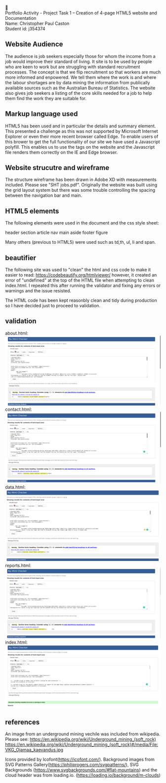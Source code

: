 :beginner:\
Portfolio Activity - Project Task 1 – Creation of 4-page HTML5 website and Documentation\
Name: Christopher Paul Caston\
Student id: j354374

## Website Audience

The audience is job seekers especially those for whom the income from a job would improve their standard of living. It site is to be used by people who are keen to work but are struggling with standard recruitment processes. The concept is that we flip recruitment so that workers are much more informed and enpowered. We tell them where the work is and where the labour shortages are by data mining the information from publically available sources such as the Australian Bureau of Statistics. The website also gives job seekers a listing of the core skills needed for a job to help them find the work they are suitable for.

## Markup language used

HTML5 has been used and in particular the details and summary element. This presented a challenge as this was not supported by Microsoft Internet Explorer or even their more recent browser called Edge. To enable users of this brower to get the full functionality of our site we have used a Javascript polyfill. This enables us to use the tags on the website and the Javascript file renders them correctly on the IE and Edge browser.

## Website strucutre and wireframe

The structure wireframe has been drawn in Adobe XD with measurements included. Please see "SHT jobs.pdf". Originally the website was built using the grid layout system but there was some trouble controlling the spacing between the navigation bar and main.

## HTML5 elements

The following elements were used in the document and the css style sheet:

header
section
article
nav
main
aside
footer
figure

Many others (previous to HTML5) were used such as td,th, ul, li and span.

## beautifier
The following site was used to "clean" the html and css code to make it easier to read:
https://codebeautify.org/htmlviewer/
however, it created an error of "undefined" at the top of the HTML file when attempting to clean index.html. I repeated this after running the validator and fixing any errors or warnings and the issue resisted.

The HTML code has been kept reasonbly clean and tidy during production so I have decided just to proceed to validation.

## validation

about.html:
![about](https://raw.githubusercontent.com/j354374/fed-html/master/project-task1-4page-site/readmefiles/about-html-validation.png)
contact.html:
![contact](https://raw.githubusercontent.com/j354374/fed-html/master/project-task1-4page-site/readmefiles/contact-html-validation.png)
data.html:
![data](https://raw.githubusercontent.com/j354374/fed-html/master/project-task1-4page-site/readmefiles/data-html-validation.png)
reports.html:
![reports](https://raw.githubusercontent.com/j354374/fed-html/master/project-task1-4page-site/readmefiles/reports-html-validation.png)
index.html:
![index](https://raw.githubusercontent.com/j354374/fed-html/master/project-task1-4page-site/readmefiles/index-html-validation.png)


## references

An image from an underground mining vechile was included from wikipedia. Please see:
https://en.wikipedia.org/wiki/Underground_mining_(soft_rock)
https://en.wikipedia.org/wiki/Underground_mining_(soft_rock)#/media/File:VKG_Ojamaa_kaevandus.jpg

Icons provided by Icofont(https://icofont.com/). Background images from SVG Patterns Gallery(https://philiprogers.com/svgpatterns/), SVG Backgrounds (https://www.svgbackgrounds.com/#flat-mountains) and the cloud header was from loading.io. (https://loading.io/background/m-clouds) 

